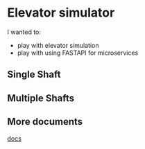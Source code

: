 # Elevator simulator

I wanted to:

* play with elevator simulation
* play with using FASTAPI for microservices

## Single Shaft

## Multiple Shafts

## More documents

[docs](./docs/)
